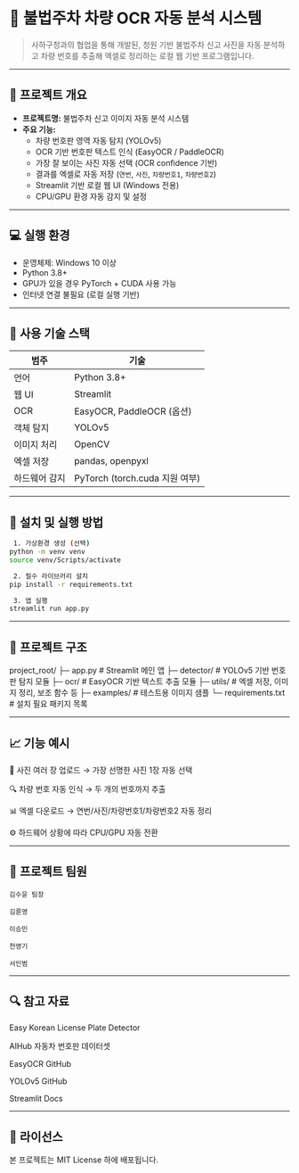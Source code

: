 # 🚗 불법주차 차량 OCR 자동 분석 시스템

> 사하구청과의 협업을 통해 개발된, 청원 기반 불법주차 신고 사진을 자동 분석하고 차량 번호를 추출해 엑셀로 정리하는 로컬 웹 기반 프로그램입니다.

---

## 📌 프로젝트 개요

- **프로젝트명:** 불법주차 신고 이미지 자동 분석 시스템
- **주요 기능:**
  - 차량 번호판 영역 자동 탐지 (YOLOv5)
  - OCR 기반 번호판 텍스트 인식 (EasyOCR / PaddleOCR)
  - 가장 잘 보이는 사진 자동 선택 (OCR confidence 기반)
  - 결과를 엑셀로 자동 저장 (`연번`, `사진`, `차량번호1`, `차량번호2`)
  - Streamlit 기반 로컬 웹 UI (Windows 전용)
  - CPU/GPU 환경 자동 감지 및 설정

---

## 💻 실행 환경

- 운영체제: Windows 10 이상
- Python 3.8+
- GPU가 있을 경우 PyTorch + CUDA 사용 가능
- 인터넷 연결 불필요 (로컬 실행 기반)

---

## 🔧 사용 기술 스택

| 범주         | 기술                           |
|--------------|--------------------------------|
| 언어         | Python 3.8+                    |
| 웹 UI        | Streamlit                      |
| OCR          | EasyOCR, PaddleOCR (옵션)      |
| 객체 탐지    | YOLOv5                         |
| 이미지 처리  | OpenCV                         |
| 엑셀 저장    | pandas, openpyxl               |
| 하드웨어 감지| PyTorch (torch.cuda 지원 여부) |

---

## 🚀 설치 및 실행 방법

```bash
 1. 가상환경 생성 (선택)
python -m venv venv
source venv/Scripts/activate

 2. 필수 라이브러리 설치
pip install -r requirements.txt

 3. 앱 실행
streamlit run app.py
```
---

## 📂 프로젝트 구조

project_root/ ├─ app.py # Streamlit 메인 앱 ├─ detector/ # YOLOv5 기반 번호판 탐지 모듈 ├─ ocr/ # EasyOCR 기반 텍스트 추출 모듈 ├─ utils/ # 엑셀 저장, 이미지 정리, 보조 함수 등 ├─ examples/ # 테스트용 이미지 샘플 └─ requirements.txt # 설치 필요 패키지 목록

---

## 📈 기능 예시

📸 사진 여러 장 업로드 → 가장 선명한 사진 1장 자동 선택

🔍 차량 번호 자동 인식 → 두 개의 번호까지 추출

📊 엑셀 다운로드 → 연번/사진/차량번호1/차량번호2 자동 정리

⚙️ 하드웨어 상황에 따라 CPU/GPU 자동 전환

---

## 🙋 프로젝트 팀원

    김수윤 팀장

    김륜영

    이승민

    천영기

    서인범

---

## 🔍 참고 자료
Easy Korean License Plate Detector

AIHub 자동차 번호판 데이터셋

EasyOCR GitHub

YOLOv5 GitHub

Streamlit Docs

---

## 📜 라이선스
본 프로젝트는 MIT License 하에 배포됩니다.

